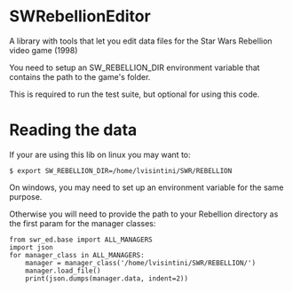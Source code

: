 # SWRebellionEditor
A library with tools that let you edit data files for the Star Wars Rebellion video game (1998)

You need to setup an SW_REBELLION_DIR environment variable that contains the path to the game's folder.

This is required to run the test suite, but optional for using this code.

# Reading the data
If your are using this lib on linux you may want to:
```
$ export SW_REBELLION_DIR=/home/lvisintini/SWR/REBELLION
```
On windows, you may need to set up an environment variable for the same purpose.

Otherwise you will need to provide the path to your Rebellion directory as the first param for the manager classes:

```
from swr_ed.base import ALL_MANAGERS 
import json 
for manager_class in ALL_MANAGERS: 
    manager = manager_class('/home/lvisintini/SWR/REBELLION/') 
    manager.load_file() 
    print(json.dumps(manager.data, indent=2))
``` 
